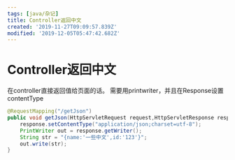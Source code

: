 ```yaml
---
tags: [java/杂记]
title: Controller返回中文
created: '2019-11-27T09:09:57.839Z'
modified: '2019-12-05T05:47:42.682Z'
---
```


# Controller返回中文

在controller直接返回值给页面的话。 需要用printwriter，并且在Response设置contentType

``` java
@RequestMapping("/getJson")  
public void getJson(HttpServletRequest request,HttpServletResponse response) throws IOException{  
    response.setContentType("application/json;charset=utf-8");  
    PrintWriter out = response.getWriter();  
    String str = "{name:'一些中文',id:'123'}";  
    out.write(str);  
}  
```
